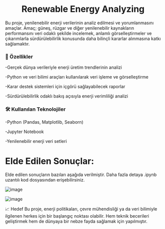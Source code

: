 <h1 align="center"> Renewable Energy Analyzing </h1>

Bu proje, yenilenebilir enerji verilerinin analiz edilmesi ve yorumlanmasını amaçlar. Amaç; güneş, rüzgar ve diğer yenilenebilir kaynakların performansını veri odaklı şekilde incelemek, anlamlı görselleştirmeler ve çıkarımlarla sürdürülebilirlik konusunda daha bilinçli kararlar alınmasına katkı sağlamaktır.

<h3> 🚀 Özellikler </h3>

-Gerçek dünya verileriyle enerji üretim trendlerinin analizi

-Python ve veri bilimi araçları kullanılarak veri işleme ve görselleştirme

-Karar destek sistemleri için içgörü sağlayabilecek raporlar

-Sürdürülebilirlik odaklı bakış açısıyla enerji verimliliği analizi

<h3> 🛠️ Kullanılan Teknolojiler </h3>

-Python (Pandas, Matplotlib, Seaborn)

-Jupyter Notebook

-Yenilenebilir enerji veri setleri

# Elde Edilen Sonuçlar:

Elde edilen sonuçların bazıları aşağıda verilmiştir. Daha fazla detaya .ipynb uzantılı kod dosyasından erişebilirsiniz. 

![image](https://github.com/user-attachments/assets/b5320464-a98b-4871-bfa8-e2d1ae04f8c0)

![image](https://github.com/user-attachments/assets/4e39069e-4d27-4d84-9878-6dfb7b4719ef)

📈 Hedef
Bu proje, enerji politikaları, çevre mühendisliği ya da veri bilimiyle ilgilenen herkes için bir başlangıç noktası olabilir. Hem teknik becerileri geliştirmek hem de dünyaya bir nebze fayda sağlamak için yapılmıştır.
